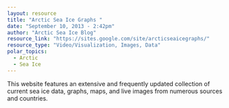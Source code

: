 ```yaml
---
layout: resource
title: "Arctic Sea Ice Graphs "
date: "September 10, 2013 - 2:42pm"
author: "Arctic Sea Ice Blog"
resource_link: "https://sites.google.com/site/arcticseaicegraphs/"
resource_type: "Video/Visualization, Images, Data"
polar_topics:
  - Arctic
  - Sea Ice
---
```


This website features an extensive and frequently updated collection of current sea ice data, graphs, maps, and live images from numerous sources and countries.
